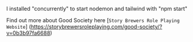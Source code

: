 I installed "concurrently" to start nodemon and tailwind with "npm start"


Find out more about Good Society here [`Story Brewers Role Playing Website`]
(https://storybrewersroleplaying.com/good-society/?v=0b3b97fa6688)